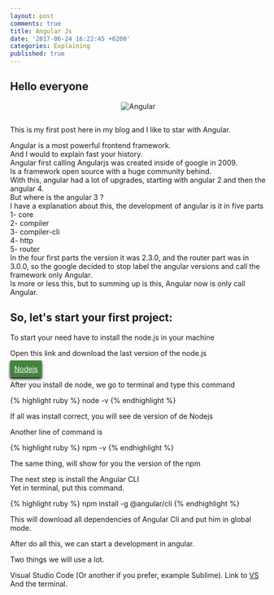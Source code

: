 ```yaml
---
layout: post
comments: true
title: Angular Js
date: '2017-06-24 16:22:45 +0200'
categories: Explaining
published: true
---
```


<style>
	.link {
		color: #FFF;
		background-color: #43853d;
		padding: 8px !important;
		box-shadow: 0px 3px 5px 0px black;
	}
</style>

<h2>Hello everyone</h2>

<center>
	<img src="https://qph.ec.quoracdn.net/main-qimg-ef0e116da7fd48a80fe2a4695f545071" alt="Angular"  class="wobble animated" style="margin-bottom: 15px;">
</center>



This is my first post here in my blog and I like to star with Angular.  


Angular is a most powerful frontend framework.  
And I would to explain fast your history.  
Angular first calling Angularjs was created inside of google in 2009.  
Is a framework open source with a huge community behind.  
With this, angular had a lot of upgrades, starting with angular 2 and then the angular 4.  
But where is the angular 3 ?  
I have a explanation about this, the development of angular is it in five parts  
	1- core  
	2- compiler  
	3- compiler-cli  
	4- http  
	5- router  
In the four first parts the version it was 2.3.0, and the router part was in 3.0.0, so the google decided to stop label the angular versions and call the framework only Angular.  
Is more or less this, but to summing up is this, Angular now is only call Angular.  

<h2>So, let's start your first project:</h2>

To start your need have to install the node.js in your machine  


Open this link and download the last version of the node.js  

<nav class="cl-effect-3">
	<a class="link" href="https://nodejs.org/en/">Nodejs</a>
</nav>  

After you install de node, we go to terminal and type this command  

{% highlight ruby %}
node -v 
{% endhighlight %}

If all was install correct, you will see de version of de Nodejs  

Another line of command is 

{% highlight ruby %}
npm -v 
{% endhighlight %}

The same thing, will show for you the version of the npm

The next step is install the Angular CLI  
Yet in terminal, put this command.

{% highlight ruby %}
npm install -g @angular/cli
{% endhighlight %}

This will download all dependencies of Angular Cli and put him in global mode.

After do all this, we can start a development in angular.

Two things we will use a lot.

Visual Studio Code (Or another if you prefer, example Sublime).
Link to <a href="https://code.visualstudio.com/download">VS</a>
And the terminal.






